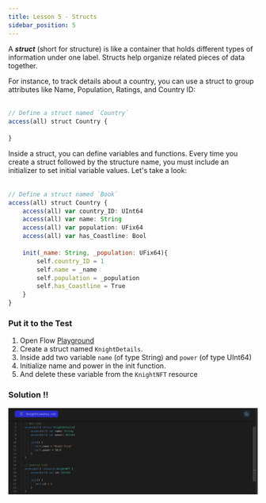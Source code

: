 ```yaml
---
title: Lesson 5 - Structs
sidebar_position: 5
---
```


A **_struct_** (short for structure) is like a container that holds different types of information under one label. Structs help organize related pieces of data together.

For instance, to track details about a country, you can use a struct to group attributes like Name, Population, Ratings, and Country ID:

```jsx

// Define a struct named `Country`
access(all) struct Country {

}

```

Inside a struct, you can define variables and functions. Every time you create a struct followed by the structure name, you must include an initializer to set initial variable values. Let's take a look:

```jsx

// Define a struct named `Book`
access(all) struct Country {
    access(all) var country_ID: UInt64
    access(all) var name: String
    access(all) var population: UFix64
    access(all) var has_Coastline: Bool

    init(_name: String, _population: UFix64){
        self.country_ID = 1
        self.name = _name
        self.population = _population
        self.has_Coastline = True
    }
}

```

### Put it to the Test

1. Open Flow [Playground](https://play.flow.com/)
2. Create a struct named `KnightDetails`.
3. Inside add two variable `name` (of type String) and `power` (of type UInt64)
4. Initialize name and power in the init function.
5. And delete these variable from the `KnightNFT` resource

### Solution !!

![Alt text](image-3.png)
